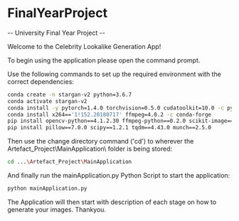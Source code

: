 # FinalYearProject
-- University Final Year Project --

Welcome to the Celebrity Lookalike Generation App!

To begin using the application please open the command prompt.

Use the following commands to set up the required environment with the correct dependencies:

```bash
conda create -n stargan-v2 python=3.6.7
conda activate stargan-v2
conda install -y pytorch=1.4.0 torchvision=0.5.0 cudatoolkit=10.0 -c pytorch
conda install x264=='1!152.20180717' ffmpeg=4.0.2 -c conda-forge
pip install opencv-python==4.1.2.30 ffmpeg-python==0.2.0 scikit-image==0.16.2
pip install pillow==7.0.0 scipy==1.2.1 tqdm==4.43.0 munch==2.5.0
```

Then use the change directory command ('cd') to wherever the Artefact_Project\MainApplication\ folder is being stored:

```bash
cd ...\Artefact_Project\MainApplication
```

And finally run the mainApplication.py Python Script to start the application:

```bash
python mainApplication.py
```

The Application will then start with description of each stage on how to generate your images. Thankyou.
